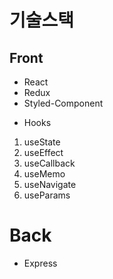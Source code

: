 # 기술스택

## Front

- React
- Redux
- Styled-Component

* Hooks

1. useState
2. useEffect
3. useCallback
4. useMemo
5. useNavigate
6. useParams

# Back

- Express
